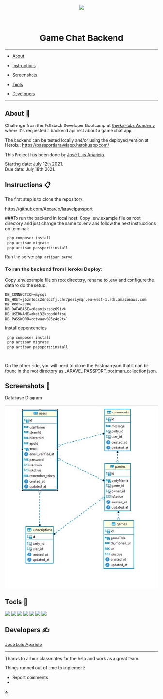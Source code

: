 <p align="center"><a href="https://laravel.com" target="_blank"><img src="https://raw.githubusercontent.com/laravel/art/master/logo-lockup/5%20SVG/2%20CMYK/1%20Full%20Color/laravel-logolockup-cmyk-red.svg" width="400"></a></p>

<p align="center">
<a name="top"></a>

<h1 align="center">
  <br> Game Chat Backend
</h1>

---

- [About](#about)   

- [Instructions](#instructions)

- [Screenshots](#images)

- [Tools](#tools)

- [Developers](#developers)

---
<a name="about"></a>
## About :speech_balloon:

Challenge from the Fullstack Developer Bootcamp at <a href="https://geekshubsacademy.com/">GeeksHubs Academy</a> where it's requested a backend api rest about a game chat app.

The backend can be tested locally and/or using the deployed version at Heroku: https://passportlaravelapp.herokuapp.com/



This Project has been done by [José Luis Aparicio](https://github.com/ApcarJo).

Starting date: July 12th 2021. <br>
Due date: July 18th 2021.

<a name="instructions"></a> 
## Instructions :clipboard: 

The first step is to clone the repository:

https://github.com/ApcarJo/laravelpassport

###To run the backend in local host:
Copy .env.example file on root directory and just change the name to .env and follow the next instruccions on terminal:
```
 php composer install
 php artisan migrate
 php artisan passport:install
 ```

Run the server
`php artisan serve`

### To run the backend from Heroku Deploy:
Copy .env.example file on root directory, rename to .env and configure the data to do the setup:
````
DB_CONNECTION=mysql
DB_HOST=j5zntocs2dn6c3fj.chr7pe7iynqr.eu-west-1.rds.amazonaws.com
DB_PORT=3306
DB_DATABASE=g0eaoixcaoz69iv8
DB_USERNAME=mkai32kbppd0ftsq
DB_PASSWORD=dctwaaw895z4g2t4`
````

Install dependencies

```
 php composer install
 php artisan migrate
 php artisan passport:install
 ```



<br>

On the other side, you will need to clone the Postman json that it can be found in the root directory as LARAVEL PASSPORT.postman_collection.json.


<a name="images"></a>
## Screenshots 📸

Database Diagram

<img src="resources/img/diagram.jpg" width="1000">


<a name="tools"></a>
## Tools 🔧


<img src="src/img/javascript.png" width="50"> <img src="src/img/html5.png" width="50"> <img src="src/img/css3.png" width="50"> <img src="src/img/react.png" width="50"> <img src="src/img/redux.png" width="55"> <img src="src/img/node.png" width="65"> <img src="src/img/trello.png" width="60">



<a name="developers"></a>

## Developers ✍️

[José Luis Aparicio](https://github.com/ApcarJo) 



---

Thanks to all our classmates for the help and work as a great team.

Things runned out of time to implement:
- Report comments
- 



[🔝](#top)